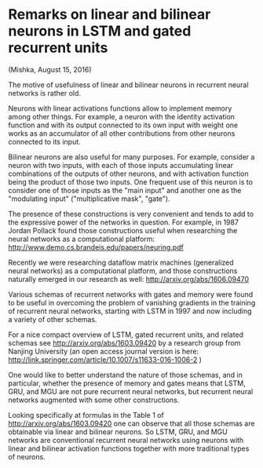 Remarks on linear and bilinear neurons in LSTM and gated recurrent units 
========================================================================

(Mishka, August 15, 2016)

The motive of usefulness of linear and bilinear neurons in
recurrent neural networks is rather old.

Neurons with linear activations functions allow to implement
memory among other things. For example, a neuron with the
identity activation function and with its output connected to
its own input with weight one works as an accumulator of all
other contributions from other neurons connected to its input.

Bilinear neurons are also useful for many purposes. 
For example, consider a neuron with two inputs, with each
of those inputs accumulating linear combinations of the
outputs of other neurons, and with activation function being
the product of those two inputs. One frequent use of this
neuron is to consider one of those inputs as the "main input"
and another one as the "modulating input" ("multiplicative mask",
"gate"). 

The presence of these constructions is very convenient and tends
to add to the expressive power of the networks in question.
For example, in 1987 Jordan Pollack found those constructions useful
when researching the neural networks as a computational platform:
http://www.demo.cs.brandeis.edu/papers/neuring.pdf

Recently we were researching dataflow matrix machines
(generalized neural networks) as a computational platform,
and those constructions naturally emerged in our research
as well: http://arxiv.org/abs/1606.09470

Various schemas of recurrent networks with gates and memory
were found to be useful in overcoming the problem of vanishing
gradients in the training of recurrent neural networks,
starting with LSTM in 1997 and now including a variety of other schemas.

For a nice compact overview of LSTM, gated recurrent units,
and related schemas see http://arxiv.org/abs/1603.09420
by a research group from Nanjing University
(an open access journal version is here:
http://link.springer.com/article/10.1007/s11633-016-1006-2 )

One would like to better understand the nature of those schemas,
and in particular, whether the presence of memory and gates
means that LSTM, GRU, and MGU are not pure recurrent neural networks,
but recurrent neural networks augmented with some other constructions.


Looking specifically at formulas in the Table 1 of
http://arxiv.org/abs/1603.09420
one can observe that all those schemas are obtainable via linear
and bilinear neurons. So LSTM, GRU, and MGU networks are
conventional recurrent neural networks using neurons with
linear and bilinear activation functions together with
more traditional types of neurons.
